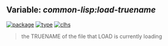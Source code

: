 ## Variable: ***common-lisp:*load-truename****
[![package](https://img.shields.io/badge/Package-COMMON--LISP-5f9ea0.svg?style=social&colorA=999999)](../) [![type](https://img.shields.io/badge/Type-Variable-5f9ea0.svg?style=social&colorA=999999)](../#variable) [![clhs](https://img.shields.io/badge/CLHS-*LOAD--TRUENAME*-5f9ea0.svg?style=social&colorA=999999)](http://www.lispworks.com/documentation/HyperSpec/Body/v_ld_pns.htm) 

> the TRUENAME of the file that LOAD is currently loading

